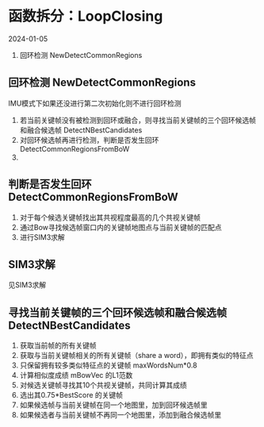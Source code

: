 # 函数拆分：LoopClosing
2024-01-05

1. 回环检测 NewDetectCommonRegions


## 回环检测 NewDetectCommonRegions
IMU模式下如果还没进行第二次初始化则不进行回环检测
1. 若当前关键帧没有被检测到回环或融合，则寻找当前关键帧的三个回环候选帧和融合候选帧  DetectNBestCandidates
2. 对回环候选帧再进行检测，判断是否发生回环 DetectCommonRegionsFromBoW
3. 


## 判断是否发生回环 DetectCommonRegionsFromBoW
1. 对于每个候选关键帧找出其共视程度最高的几个共视关键帧
2. 通过Bow寻找候选帧窗口内的关键帧地图点与当前关键帧的匹配点
3. 进行SIM3求解 

## SIM3求解
见SIM3求解


## 寻找当前关键帧的三个回环候选帧和融合候选帧  DetectNBestCandidates
1. 获取当前帧的所有关键帧
2. 获取与当前关键帧相关的所有关键帧（share a word），即拥有类似的特征点
3. 只保留拥有较多类似特征点的关键帧 maxWordsNum\*0.8
4. 计算相似度成绩 mBowVec 的L1范数
5. 对候选关键帧寻找其10个共视关键帧，共同计算其成绩
6. 选出其0.75\*BestScore 的关键帧
7. 如果候选帧与当前关键帧在同一个地图里，加到回环候选帧里
8. 如果候选者与当前关键帧不再同一个地图里，添加到融合候选帧里